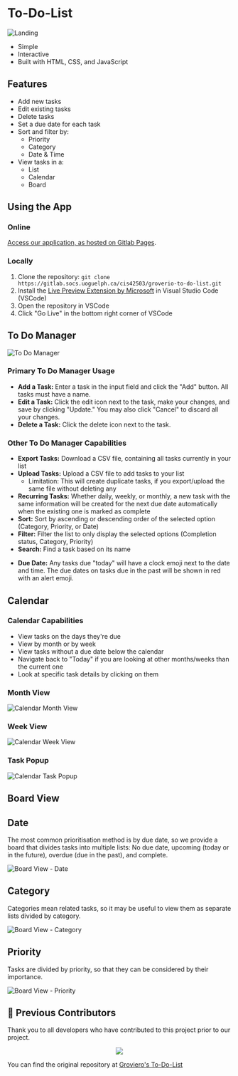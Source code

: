 # To-Do-List

<!-- This works on Gitlab -->
<!-- <img width="950" alt="{To Do Manager}" src="/readme-imgs/To Do Manager.png"> -->
![Landing](/readme-imgs/Landing.png)

- Simple
- Interactive
- Built with HTML, CSS, and JavaScript

## Features

- Add new tasks
- Edit existing tasks
- Delete tasks
- Set a due date for each task
- Sort and filter by:
  - Priority
  - Category
  - Date & Time
- View tasks in a:
  - List
  - Calendar
  - Board

## Using the App

### Online

[Access our application, as hosted on Gitlab Pages](http://groverio-to-do-list-77b0b5.pages.socs.uoguelph.ca/).

### Locally

1. Clone the repository: `git clone https://gitlab.socs.uoguelph.ca/cis42503/groverio-to-do-list.git`
2. Install the [Live Preview Extension by Microsoft](https://marketplace.visualstudio.com/items?itemName=ms-vscode.live-server) in Visual Studio Code (VSCode)
3. Open the repository in VSCode
4. Click "Go Live" in the bottom right corner of VSCode

## To Do Manager

![To Do Manager](/readme-imgs/To%20Do%20Manager.png)

### Primary To Do Manager Usage

- **Add a Task:** Enter a task in the input field and click the "Add" button. All tasks must have a name.
- **Edit a Task:** Click the edit icon next to the task, make your changes, and save by clicking "Update." You may also click "Cancel" to discard all your changes.
- **Delete a Task:** Click the delete icon next to the task.

### Other To Do Manager Capabilities

- **Export Tasks:** Download a CSV file, containing all tasks currently in your list
- **Upload Tasks:** Upload a CSV file to add tasks to your list
  - Limitation: This will create duplicate tasks, if you export/upload the same file without deleting any
- **Recurring Tasks:** Whether daily, weekly, or monthly, a new task with the same information will be created for the next due date automatically when the existing one is marked as complete
- **Sort:** Sort by ascending or descending order of the selected option (Category, Priority, or Date)
- **Filter:** Filter the list to only display the selected options (Completion status, Category, Priority)
- **Search:** Find a task based on its name
<!-- (TODO: any other things search will check?) -->
- **Due Date:** Any tasks due "today" will have a clock emoji next to the date and time. The due dates on tasks due in the past will be shown in red with an alert emoji.

## Calendar

### Calendar Capabilities

- View tasks on the days they're due
- View by month or by week
- View tasks without a due date below the calendar
- Navigate back to "Today" if you are looking at other months/weeks than the current one
- Look at specific task details by clicking on them

### Month View

![Calendar Month View](/readme-imgs/Calendar%20Month.png)

### Week View

![Calendar Week View](/readme-imgs/Calendar%20Week.png)

### Task Popup

![Calendar Task Popup](/readme-imgs/Calendar%20Popup.png)

## Board View

## Date

The most common prioritisation method is by due date, so we provide a board that divides tasks into multiple lists: No due date, upcoming (today or in the future), overdue (due in the past), and complete.

![Board View - Date](/readme-imgs/Board%20Date.png)

## Category

Categories mean related tasks, so it may be useful to view them as separate lists divided by category.

![Board View - Category](/readme-imgs/Board%20Category.png)

## Priority

Tasks are divided by priority, so that they can be considered by their importance.

![Board View - Priority](/readme-imgs/Board%20Priority.png)

## 👀 Previous Contributors

Thank you to all developers who have contributed to this project prior to our project.

<div align="center">
  <a href="https://github.com/Groverio/To-Do-List">
    <img src="https://contrib.rocks/image?repo=Groverio/To-Do-List" />
  </a>
</div>

You can find the original repository at [Groviero's To-Do-List](https://github.com/Groverio/To-Do-List)
